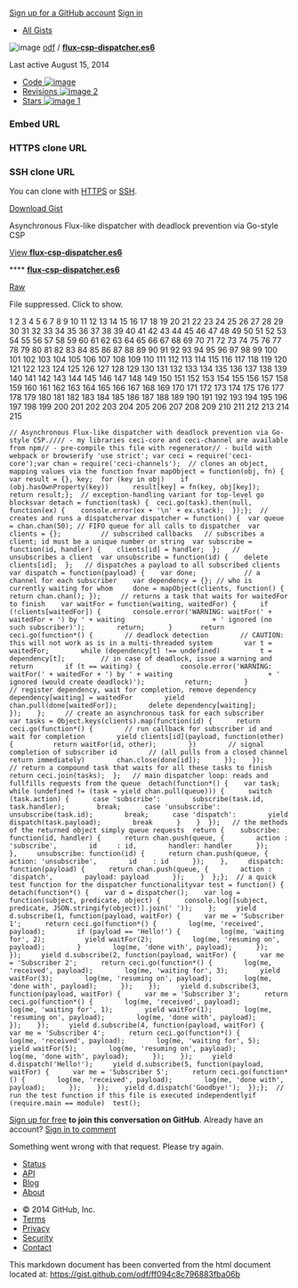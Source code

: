 [](https://gist.github.com/)

[Sign up for a GitHub account](https://github.com/signup?return_to=gist)
[Sign
in](https://gist.github.com/login?return_to=%2Fodf%2Fff094c8c796883fba06b)

-   [All Gists](/discover)

![image](https://avatars3.githubusercontent.com/u/122235?s=140)
[odf](/odf) / **[flux-csp-dispatcher.es6](/odf/ff094c8c796883fba06b)**

Last active August 15, 2014

-   [Code
    ![image](https://gist-assets.github.com/assets/spinners/octocat-spinner-32-4ae22f00973f33151cb92eea73616c5c.gif)](/odf/ff094c8c796883fba06b)
-   [Revisions
    ![image](https://gist-assets.github.com/assets/spinners/octocat-spinner-32-4ae22f00973f33151cb92eea73616c5c.gif)
    2](/odf/ff094c8c796883fba06b/revisions)
-   [Stars
    ![image](https://gist-assets.github.com/assets/spinners/octocat-spinner-32-4ae22f00973f33151cb92eea73616c5c.gif)
    1](/odf/ff094c8c796883fba06b/stars)

### **Embed** URL

### **HTTPS** clone URL

### **SSH** clone URL

You can clone with [HTTPS](#) or [SSH](#).

[Download
Gist](/odf/ff094c8c796883fba06b/download "Download flux-csp-dispatcher.es6 as a zip file")

Asynchronous Flux-like dispatcher with deadlock prevention via Go-style
CSP

[View **flux-csp-dispatcher.es6**](/odf/ff094c8c796883fba06b)

**** [**flux-csp-dispatcher.es6**](#file-flux-csp-dispatcher-es6)

[Raw](/odf/ff094c8c796883fba06b/raw/805deb787f0bff8ad8ef9e9e534b6f9e2f8ce082/flux-csp-dispatcher.es6)

File suppressed. Click to show.

1 2 3 4 5 6 7 8 9 10 11 12 13 14 15 16 17 18 19 20 21 22 23 24 25 26 27
28 29 30 31 32 33 34 35 36 37 38 39 40 41 42 43 44 45 46 47 48 49 50 51
52 53 54 55 56 57 58 59 60 61 62 63 64 65 66 67 68 69 70 71 72 73 74 75
76 77 78 79 80 81 82 83 84 85 86 87 88 89 90 91 92 93 94 95 96 97 98 99
100 101 102 103 104 105 106 107 108 109 110 111 112 113 114 115 116 117
118 119 120 121 122 123 124 125 126 127 128 129 130 131 132 133 134 135
136 137 138 139 140 141 142 143 144 145 146 147 148 149 150 151 152 153
154 155 156 157 158 159 160 161 162 163 164 165 166 167 168 169 170 171
172 173 174 175 176 177 178 179 180 181 182 183 184 185 186 187 188 189
190 191 192 193 194 195 196 197 198 199 200 201 202 203 204 205 206 207
208 209 210 211 212 213 214 215

~~~~ {.line-pre}
// Asynchronous Flux-like dispatcher with deadlock prevention via Go-style CSP.//// - my libraries ceci-core and ceci-channel are available from npm// - pre-compile this file with regenerator// - build with webpack or browserify 'use strict'; var ceci = require('ceci-core');var chan = require('ceci-channels');  // clones an object, mapping values via the function fnvar mapObject = function(obj, fn) {  var result = {}, key;  for (key in obj)    if (obj.hasOwnProperty(key))      result[key] = fn(key, obj[key]);  return result;};  // exception-handling variant for top-level go blocksvar detach = function(task) {  ceci.go(task).then(null, function(ex) {    console.error(ex + '\n' + ex.stack);  });};  // creates and runs a dispatchervar dispatcher = function() {  var queue = chan.chan(50); // FIFO queue for all calls to dispatcher  var clients = {};          // subscribed callbacks   // subscribes a client; id must be a unique number or string  var subscribe = function(id, handler) {    clients[id] = handler;  };   // unsubscribes a client  var unsubscribe = function(id) {    delete clients[id];  };   // dispatches a payload to all subscribed clients  var dispatch = function(payload) {    var done;            // a channel for each subscriber    var dependency = {}; // who is currently waiting for whom     done = mapObject(clients, function() { return chan.chan(); });     // returns a task that waits for waitedFor to finish    var waitFor = function(waiting, waitedFor) {      if (!clients[waitedFor]) {        console.error('WARNING: waitFor(' + waitedFor + ') by ' + waiting                      + ' ignored (no such subscriber)');        return;      }       return ceci.go(function*() {        // deadlock detection        // CAUTION: this will not work as is in a multi-threaded system        var t = waitedFor;        while (dependency[t] !== undefined)          t = dependency[t];         // in case of deadlock, issue a warning and return        if (t == waiting) {          console.error('WARNING: waitFor(' + waitedFor + ') by ' + waiting                        + ' ignored (would create deadlock)');          return;        }         // register dependency, wait for completion, remove dependency        dependency[waiting] = waitedFor        yield chan.pull(done[waitedFor]);        delete dependency[waiting];      });    };     // create an asynchronous task for each subscriber    var tasks = Object.keys(clients).map(function(id) {      return ceci.go(function*() {        // run callback for subscriber id and wait for completion        yield clients[id](payload, function(other) {          return waitFor(id, other);        })        // signal completion of subscriber id        // (all pulls from a closed channel return immediately)        chan.close(done[id]);      });    });     // return a compound task that waits for all these tasks to finish    return ceci.join(tasks);  };   // main dispatcher loop: reads and fullfills requests from the queue  detach(function*() {    var task;     while (undefined != (task = yield chan.pull(queue))) {      switch (task.action) {      case 'subscribe':        subscribe(task.id, task.handler);        break;      case 'unsubscribe':        unsubscribe(task.id);        break;      case 'dispatch':        yield dispatch(task.payload);        break      }    }  });   // the methods of the returned object simply queue requests  return {    subscribe: function(id, handler) {      return chan.push(queue, {        action : 'subscribe',        id     : id,        handler: handler      });    },     unsubscribe: function(id) {      return chan.push(queue, {        action: 'unsubscribe',        id    : id      });    },     dispatch: function(payload) {      return chan.push(queue, {        action : 'dispatch',        payload: payload      });    }  };};  // a quick test function for the dispatcher functionalityvar test = function() {  detach(function*() {    var d = dispatcher();    var log = function(subject, predicate, object) {      console.log([subject, predicate, JSON.stringify(object)].join(' '));    };     yield d.subscribe(1, function(payload, waitFor) {      var me = 'Subscriber 1';      return ceci.go(function*() {        log(me, 'received', payload);        if (payload == 'Hello!') {          log(me, 'waiting for', 2);          yield waitFor(2);          log(me, 'resuming on', payload);        }        log(me, 'done with', payload);      });    });     yield d.subscribe(2, function(payload, waitFor) {      var me = 'Subscriber 2';      return ceci.go(function*() {        log(me, 'received', payload);        log(me, 'waiting for', 3);        yield waitFor(3);        log(me, 'resuming on', payload);        log(me, 'done with', payload);      });    });     yield d.subscribe(3, function(payload, waitFor) {      var me = 'Subscriber 3';      return ceci.go(function*() {        log(me, 'received', payload);        log(me, 'waiting for', 1);        yield waitFor(1);        log(me, 'resuming on', payload);        log(me, 'done with', payload);      });    });     yield d.subscribe(4, function(payload, waitFor) {      var me = 'Subscriber 4';      return ceci.go(function*() {        log(me, 'received', payload);        log(me, 'waiting for', 5);        yield waitFor(5);        log(me, 'resuming on', payload);        log(me, 'done with', payload);      });    });     yield d.dispatch('Hello!');     yield d.subscribe(5, function(payload, waitFor) {      var me = 'Subscriber 5';      return ceci.go(function*() {        log(me, 'received', payload);        log(me, 'done with', payload);      });    });    yield d.dispatch('Goodbye!');  });};  // run the test function if this file is executed independentlyif (require.main == module)  test();
~~~~

[Sign up for free](https://github.com/signup?return_to=gist) **to join
this conversation on GitHub**. Already have an account? [Sign in to
comment](https://gist.github.com/login?return_to=%2Fodf%2Fff094c8c796883fba06b)

Something went wrong with that request. Please try again. [](#)

-   [Status](https://status.github.com/)
-   [API](http://developer.github.com)
-   [Blog](https://github.com/blog)
-   [About](https://github.com/about)

[](/)

-   © 2014 GitHub, Inc.
-   [Terms](https://github.com/site/terms)
-   [Privacy](https://github.com/site/privacy)
-   [Security](https://github.com/security)
-   [Contact](https://github.com/contact)

[](#) [](#)

This markdown document has been converted from the html document located at:
https://gist.github.com/odf/ff094c8c796883fba06b
